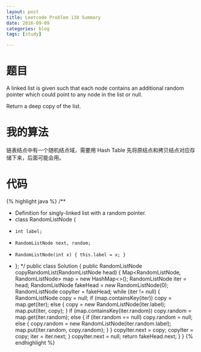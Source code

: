 ```yaml
---
layout: post
title: Leetcode Problem 138 Summary
date: 2016-09-09
categories: blog
tags: [study]

---
```


# 题目

A linked list is given such that each node contains an additional random pointer which could point to any node in the list or null.

Return a deep copy of the list.

# 我的算法

链表结点中有一个随机结点域，需要用 Hash Table 先将原结点和拷贝结点对应存储下来，后面可能会用。

# 代码

{% highlight java %}
/**
 * Definition for singly-linked list with a random pointer.
 * class RandomListNode {
 *     int label;
 *     RandomListNode next, random;
 *     RandomListNode(int x) { this.label = x; }
 * };
 */
public class Solution {
    public RandomListNode copyRandomList(RandomListNode head) {
        Map<RandomListNode, RandomListNode> map = new HashMap<>();
        RandomListNode iter = head;
        RandomListNode fakeHead = new RandomListNode(0);
        RandomListNode copyIter = fakeHead;
        while (iter != null) {
            RandomListNode copy = null;
            if (map.containsKey(iter)) copy = map.get(iter);
            else {
                copy = new RandomListNode(iter.label);
                map.put(iter, copy);
            }
            if (map.containsKey(iter.random)) copy.random = map.get(iter.random);
            else {
                if (iter.random == null) copy.random = null;
                else {
                    copy.random = new RandomListNode(iter.random.label);
                    map.put(iter.random, copy.random);
                }
            }
            copyIter.next = copy;
            copyIter = copy;
            iter = iter.next;
        }
        copyIter.next = null;
        return fakeHead.next;
    }
}
{% endhighlight %}